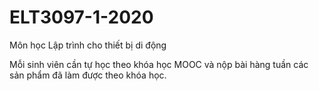 # ELT3097-1-2020
Môn học Lập trình cho thiết bị di động

Mỗi sinh viên cần tự học theo khóa học MOOC và nộp bài hàng tuần các sản phẩm đã làm được theo khóa học.

